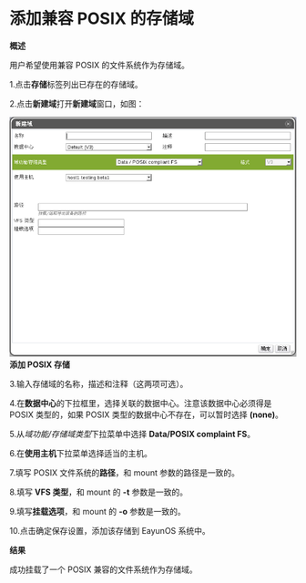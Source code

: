 # 添加兼容 POSIX 的存储域

**概述**

用户希望使用兼容 POSIX 的文件系统作为存储域。

1.点击**存储**标签列出已存在的存储域。

2.点击**新建域**打开**新建域**窗口，如图：

![添加 POSIX 存储](../images/storage-add-posix.png)</br>
**添加 POSIX 存储**

3.输入存储域的名称，描述和注释（这两项可选）。

4.在**数据中心**的下拉框里，选择关联的数据中心。注意该数据中心必须得是 POSIX
类型的，如果 POSIX 类型的数据中心不存在，可以暂时选择 **(none)**。

5.从*域功能/存储域类型*下拉菜单中选择 **Data/POSIX complaint FS**。

6.在**使用主机**下拉菜单选择适当的主机。

7.填写 POSIX 文件系统的**路径**，和 mount 参数的路径是一致的。

8.填写 **VFS 类型**，和 mount 的 **-t** 参数是一致的。

9.填写**挂载选项**，和 mount 的 **-o** 参数是一致的。

10.点击确定保存设置，添加该存储到 EayunOS 系统中。

**结果**

成功挂载了一个 POSIX 兼容的文件系统作为存储域。

